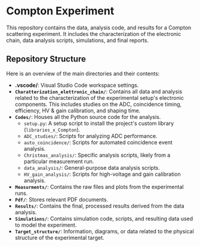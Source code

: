 # Compton Experiment

This repository contains the data, analysis code, and results for a Compton scattering experiment. It includes the characterization of the electronic chain, data analysis scripts, simulations, and final reports.

## Repository Structure

Here is an overview of the main directories and their contents:

-   **.vscode/**: Visual Studio Code workspace settings.
-   **`Charatterization_elettronic_chain/`**: Contains all data and analysis related to the characterization of the experimental setup's electronic components. This includes studies on the ADC, coincidence timing, efficiency, HV & gain calibration, and shaping time.
-   **`Codes/`**: Houses all the Python source code for the analysis.
    -   `setup.py`: A setup script to install the project's custom library (`libraries_x_Compton`).
    -   `ADC_studies/`: Scripts for analyzing ADC performance.
    -   `auto_coincidence/`: Scripts for automated coincidence event analysis.
    -   `Christmas_analysis/`: Specific analysis scripts, likely from a particular measurement run.
    -   `data_analysis/`: General-purpose data analysis scripts.
    -   `HV_gain_analysis/`: Scripts for high-voltage and gain calibration analysis.
-   **`Measurments/`**: Contains the raw files and plots from the experimental runs.
-   **`Pdf/`**: Stores relevant PDF documents.
-   **`Results/`**: Contains the final, processed results derived from the data analysis.
-   **`Simulations/`**: Contains simulation code, scripts, and resulting data used to model the experiment.
-   **`Target_structure/`**: Information, diagrams, or data related to the physical structure of the experimental target.

